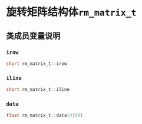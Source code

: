 # 旋转矩阵结构体`rm_matrix_t`

## 类成员变量说明

### `irow`

```C  
short rm_matrix_t::irow
```

### `iline`

```C
short rm_matrix_t::iline
```

### `data`

```C
float rm_matrix_t::data[4][4]
```
